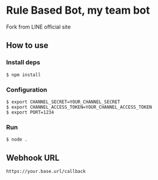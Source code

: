 # Rule Based Bot, my team bot

Fork from LINE official site

## How to use

### Install deps

```shell
$ npm install
```

### Configuration

```shell
$ export CHANNEL_SECRET=YOUR_CHANNEL_SECRET
$ export CHANNEL_ACCESS_TOKEN=YOUR_CHANNEL_ACCESS_TOKEN
$ export PORT=1234
```

### Run

```shell
$ node .
```

## Webhook URL

```
https://your.base.url/callback
```
